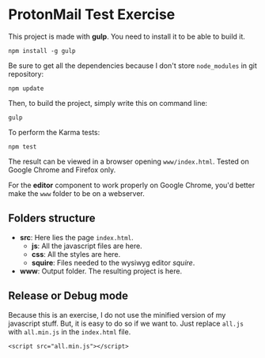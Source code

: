 # ProtonMail Test Exercise

This project is made with __gulp__. You need to install it to be able to build it.

```
npm install -g gulp
```

Be sure to get all the dependencies because I don't store `node_modules` in git repository:

```
npm update
```

Then, to build the project, simply write this on command line:

```
gulp
```

To perform the Karma tests:

```
npm test
```

The result can be viewed in a browser opening `www/index.html`.
Tested on Google Chrome and Firefox only.

For the __editor__ component to work properly on Google Chrome, you'd better make the `www` folder to be on a webserver.


## Folders structure

* __src__: Here lies the page `index.html`.
  * __js__: All the javascript files are here.
  * __css__: All the styles are here.
  * __squire__: Files needed to the wysiwyg editor _squire_.
* __www__: Output folder. The resulting project is here.


## Release or Debug mode

Because this is an exercise, I do not use the minified version of my javascript stuff. But, it is easy to do so if we want to. Just replace `all.js` with `all.min.js` in the `index.html` file.

```
<script src="all.min.js"></script>
```
